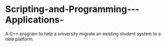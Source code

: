 # Scripting-and-Programming---Applications-
A C++ program to help a university migrate an existing student system to a new platform.
